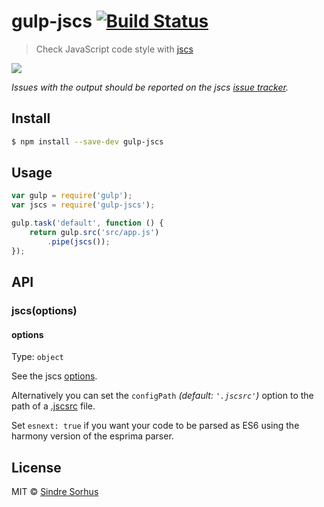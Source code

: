 # gulp-jscs [![Build Status](https://travis-ci.org/jscs-dev/gulp-jscs.svg?branch=master)](https://travis-ci.org/jscs-dev/gulp-jscs)

> Check JavaScript code style with [jscs](https://github.com/jscs-dev/node-jscs)

![](screenshot.png)

*Issues with the output should be reported on the jscs [issue tracker](https://github.com/jscs-dev/node-jscs/issues).*


## Install

```sh
$ npm install --save-dev gulp-jscs
```


## Usage

```js
var gulp = require('gulp');
var jscs = require('gulp-jscs');

gulp.task('default', function () {
	return gulp.src('src/app.js')
		.pipe(jscs());
});
```


## API

### jscs(options)

#### options

Type: `object`

See the jscs [options](https://github.com/jscs-dev/node-jscs#options).

Alternatively you can set the `configPath` *(default: `'.jscsrc'`)* option to the path of a [.jscsrc](https://github.com/jscs-dev/node-jscs#configuration) file.

Set `esnext: true` if you want your code to be parsed as ES6 using the harmony
version of the esprima parser.


## License

MIT © [Sindre Sorhus](http://sindresorhus.com)
